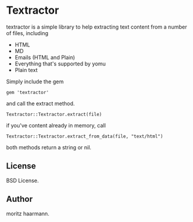 # Textractor

textractor is a simple library to help extracting text content from a number of files, including

* HTML
* MD
* Emails (HTML and Plain)
* Everything that's supported by yomu
* Plain text

Simply include the gem 

    gem 'textractor'
	
and call the extract method.

    Textractor::Textractor.extract(file)
	
if you've content already in memory, call 

	Textractor::Textractor.extract_from_data(file, "text/html")
	
both methods return a string or nil. 

## License

BSD License. 

## Author

moritz haarmann. 